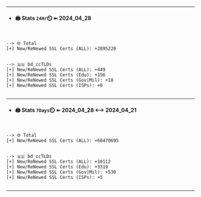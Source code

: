 

---
- #### 🖨️ **Stats** `24Hr`⏲️ ➼ 2024_04_28
```console


--> 🌐 Total
[+] New/ReNewed SSL Certs (ALL): +2895220


--> 🇧🇩 bd_ccTLDs
[+] New/ReNewed SSL Certs (ALL): +449
[+] New/ReNewed SSL Certs (Edu): +156
[+] New/ReNewed SSL Certs (Gov|Mil): +18
[+] New/ReNewed SSL Certs (ISPs): +0


```

---
- #### 🖨️ **Stats** `7Days`⏲️ ➼ 2024_04_28 <--> 2024_04_21
```console


--> 🌐 Total
[+] New/ReNewed SSL Certs (ALL): +60470695


--> 🇧🇩 bd_ccTLDs
[+] New/ReNewed SSL Certs (ALL): +10112
[+] New/ReNewed SSL Certs (Edu): +3319
[+] New/ReNewed SSL Certs (Gov|Mil): +530
[+] New/ReNewed SSL Certs (ISPs): +5


```

---

